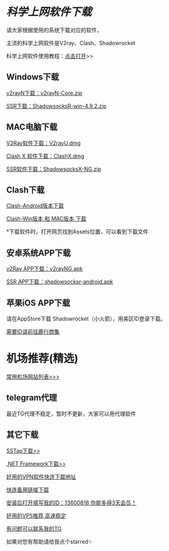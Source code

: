 # ***科学上网软件下载***


请大家根据使用的系统下载对应的软件，

主流的科学上网软件是V2ray、Clash、Shadowrocket

科学上网软件使用教程：[点击打开](docs/CONTRIBUTING.md)>>


## **Windows下载**

[v2rayN下载：v2rayN-Core.zip](https://github.com/2dust/v2rayN/releases/tag/5.39)

[SSR下载：ShadowsocksR-win-4.9.2.zip](https://github.com/shadowsocksrr/shadowsocksr-csharp/releases)


## **MAC电脑下载**

[V2Ray软件下载：V2rayU.dmg](https://github.com/yanue/V2rayU/releases)

[Clash X 软件下载：ClashX.dmg](https://github.com/yichengchen/clashX/releases)

[SSR软件下载：ShadowsocksX-NG.zip](https://github.com/qinyuhang/ShadowsocksX-NG-R/releases/download/1.4.4-r8/ShadowsocksX-NG-R8.dmg)

## **Clash下载**

[Clash-Android版本下载](https://github.com/Kr328/ClashForAndroid/releases)

[Clash-Win版本 和 MAC版本 下载](https://github.com/Fndroid/clash_for_windows_pkg/releases)

*下载软件时，打开网页找到Assets位置，可以看到下载文件

## **安卓系统APP下载**

[v2Ray APP下载：v2rayNG.apk](https://github.com/2dust/v2rayNG/releases/latest)

[SSR APP下载：shadowsocksr-android.apk](https://github.com/shadowsocksrr/shadowsocksr-android/releases)

## **苹果iOS APP下载**

请在AppStore下载 Shadowrocket（小火箭），用美区ID登录下载。

[需要ID请前往鹿行商集](https://www.adbobo.one)

# **机场推荐(精选)**

[常用机场网站列表>>>](docs/CONTRIBUTING.md)

## **telegram代理**

最近TG代理不稳定，暂时不更新，大家可以用代理软件

## **其它下载**

[SSTap下载>>](https://github.com/Kejifaxian/welcome/releases/download/SSTap/SSTap.7z)

[.NET Framework下载>>](https://dotnet.microsoft.com/zh-cn/download/dotnet-framework)

[好用的VPN软件快连下载地址](https://bitbucket.org/letsgogo/letsgogo_16/src/master/)

[快连备用链接下载](https://github.com/LetsGo666/LetsGo_3)

[安装后打开填写我的ID：13600818 你能多得3天会员！](https://bitbucket.org/letsgogo/letsgogo_16/src/master/)

[好用的VPS推荐,高速稳定](https://pacificrack.com/portal/aff.php?aff=4060)

[有问题可以联系我的TG](https://t.me/AD69969)

如果对您有帮助请给我点个starred✨
